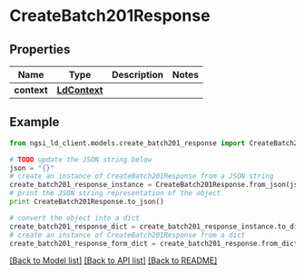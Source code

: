 # CreateBatch201Response


## Properties

Name | Type | Description | Notes
------------ | ------------- | ------------- | -------------
**context** | [**LdContext**](LdContext.md) |  | 

## Example

```python
from ngsi_ld_client.models.create_batch201_response import CreateBatch201Response

# TODO update the JSON string below
json = "{}"
# create an instance of CreateBatch201Response from a JSON string
create_batch201_response_instance = CreateBatch201Response.from_json(json)
# print the JSON string representation of the object
print CreateBatch201Response.to_json()

# convert the object into a dict
create_batch201_response_dict = create_batch201_response_instance.to_dict()
# create an instance of CreateBatch201Response from a dict
create_batch201_response_form_dict = create_batch201_response.from_dict(create_batch201_response_dict)
```
[[Back to Model list]](../README.md#documentation-for-models) [[Back to API list]](../README.md#documentation-for-api-endpoints) [[Back to README]](../README.md)


